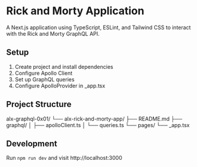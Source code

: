 # Rick and Morty Application

A Next.js application using TypeScript, ESLint, and Tailwind CSS to interact with the Rick and Morty GraphQL API.

## Setup
1. Create project and install dependencies
2. Configure Apollo Client
3. Set up GraphQL queries
4. Configure ApolloProvider in _app.tsx

## Project Structure
alx-graphql-0x01/
└── alx-rick-and-morty-app/
    ├── README.md
    ├── graphql/
    │   ├── apolloClient.ts
    │   └── queries.ts
    └── pages/
        └── _app.tsx

## Development
Run `npm run dev` and visit http://localhost:3000

